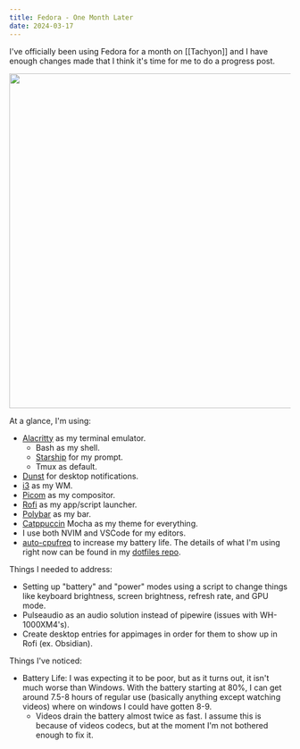 ```yaml
---
title: Fedora - One Month Later
date: 2024-03-17
---
```

I've officially been using Fedora for a month on [[Tachyon]] and I have enough changes made that I think it's time for me to do a progress post.
<p align="center">
  <img src="https://rithikasilva.ca/b.log-/Images-and-Assets/post-month-fedora-open.png" width="600px"/>
</p>

At a glance, I'm using:
- [Alacritty](https://github.com/alacritty/alacritty) as my terminal emulator.
	- Bash as my shell.
	- [Starship](https://github.com/starship/starship) for my prompt.
	- Tmux as default.
- [Dunst](https://github.com/dunst-project/dunst) for desktop notifications.
- [i3](https://github.com/i3/i3) as my WM.
- [Picom](https://github.com/yshui/picom) as my compositor.
- [Rofi](https://github.com/davatorium/rofi) as my app/script launcher.
- [Polybar](https://github.com/polybar/polybar) as my bar.
- [Catppuccin](https://github.com/catppuccin) Mocha as my theme for everything.
- I use both NVIM and VSCode for my editors.
- [auto-cpufreq](https://github.com/AdnanHodzic/auto-cpufreq) to increase my battery life.
The details of what I'm using right now can be found in my [dotfiles repo](https://github.com/rithikasilva/.dotfiles).

Things I needed to address:
- Setting up "battery" and "power" modes using a script to change things like keyboard brightness, screen brightness, refresh rate, and GPU mode.
- Pulseaudio as an audio solution instead of pipewire (issues with WH-1000XM4's).
- Create desktop entries for appimages in order for them to show up in Rofi (ex. Obsidian).

Things I've noticed:
- Battery Life: I was expecting it to be poor, but as it turns out, it isn't much worse than Windows. With the battery starting at 80%, I can get around 7.5-8 hours of regular use (basically anything except watching videos) where on windows I could have gotten 8-9.
	- Videos drain the battery almost twice as fast. I assume this is because of videos codecs, but at the moment I'm not bothered enough to fix it.